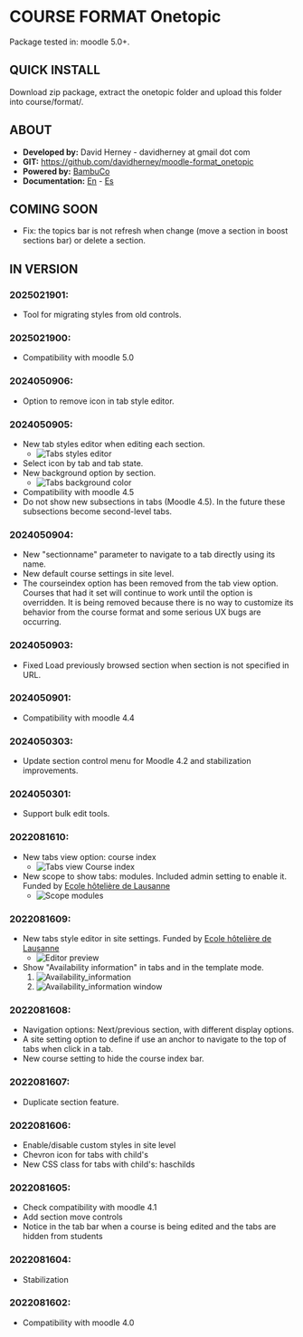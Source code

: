 # COURSE FORMAT Onetopic

Package tested in: moodle 5.0+.

## QUICK INSTALL
Download zip package, extract the onetopic folder and upload this folder into course/format/.

## ABOUT
* **Developed by:** David Herney - davidherney at gmail dot com
* **GIT:** https://github.com/davidherney/moodle-format_onetopic
* **Powered by:** [BambuCo](https://bambuco.co/)
* **Documentation:** [En](https://bambuco.co/onetopic-en/) - [Es](https://bambuco.co/onetopic/)

## COMING SOON
* Fix: the topics bar is not refresh when change (move a section in boost sections bar) or delete a section.

## IN VERSION

### 2025021901:
* Tool for migrating styles from old controls.

### 2025021900:
* Compatibility with moodle 5.0

### 2024050906:
* Option to remove icon in tab style editor.

### 2024050905:
* New tab styles editor when editing each section.
  * ![Tabs styles editor](https://boa.nuestroscursos.net/api/c/web/resources/NDU1MEVCNjAtODQ4Qy00RTk3LUI2NzUtOUJBN0E5ODk0QTkyQGJvYS51ZGVhLmVkdS5jbw==/!/onetopic/3.1.tab_settings.png)
* Select icon by tab and tab state.
* New background option by section.
  * ![Tabs background color](https://boa.nuestroscursos.net/api/c/web/resources/NDU1MEVCNjAtODQ4Qy00RTk3LUI2NzUtOUJBN0E5ODk0QTkyQGJvYS51ZGVhLmVkdS5jbw==/!/onetopic/1.ejemplo_simple.png)
* Compatibility with moodle 4.5
* Do not show new subsections in tabs (Moodle 4.5). In the future these subsections become second-level tabs.

### 2024050904:
* New "sectionname" parameter to navigate to a tab directly using its name.
* New default course settings in site level.
* The courseindex option has been removed from the tab view option. Courses that had it set will continue to work until the option is overridden. It is being removed because there is no way to customize its behavior from the course format and some serious UX bugs are occurring.

### 2024050903:
* Fixed Load previously browsed section when section is not specified in URL.

### 2024050901:
* Compatibility with moodle 4.4

### 2024050303:
* Update section control menu for Moodle 4.2 and stabilization improvements.

### 2024050301:
* Support bulk edit tools.

### 2022081610:
* New tabs view option: course index
  * ![Tabs view Course index](https://boa.nuestroscursos.net/api/c/web/resources/NDU1MEVCNjAtODQ4Qy00RTk3LUI2NzUtOUJBN0E5ODk0QTkyQGJvYS51ZGVhLmVkdS5jbw==/!/onetopic/tabsview_courseindex.png)
* New scope to show tabs: modules. Included admin setting to enable it. Funded by [Ecole hôtelière de Lausanne](https://www.ehl.edu/)
  * ![Scope modules](https://boa.nuestroscursos.net/api/c/web/resources/NDU1MEVCNjAtODQ4Qy00RTk3LUI2NzUtOUJBN0E5ODk0QTkyQGJvYS51ZGVhLmVkdS5jbw==/!/onetopic/tabs_scopemodules.png)

### 2022081609:
* New tabs style editor in site settings. Funded by [Ecole hôtelière de Lausanne](https://www.ehl.edu/)
  * ![Editor preview](https://boa.nuestroscursos.net/api/c/web/resources/NDU1MEVCNjAtODQ4Qy00RTk3LUI2NzUtOUJBN0E5ODk0QTkyQGJvYS51ZGVhLmVkdS5jbw==/!/onetopic/tabs_styles_editor.png)
* Show "Availability information" in tabs and in the template mode.
  1. ![Availability_information](https://boa.nuestroscursos.net/api/c/web/resources/NDU1MEVCNjAtODQ4Qy00RTk3LUI2NzUtOUJBN0E5ODk0QTkyQGJvYS51ZGVhLmVkdS5jbw==/!/onetopic/tpl_availability_information.png)
  2. ![Availability_information window](https://boa.nuestroscursos.net/api/c/web/resources/NDU1MEVCNjAtODQ4Qy00RTk3LUI2NzUtOUJBN0E5ODk0QTkyQGJvYS51ZGVhLmVkdS5jbw==/!/onetopic/tpl_availability_information_window.png)

### 2022081608:
* Navigation options: Next/previous section, with different display options.
* A site setting option to define if use an anchor to navigate to the top of tabs when click in a tab.
* New course setting to hide the course index bar.

### 2022081607:
* Duplicate section feature.

### 2022081606:
* Enable/disable custom styles in site level
* Chevron icon for tabs with child's
* New CSS class for tabs with child's: haschilds

### 2022081605:
* Check compatibility with moodle 4.1
* Add section move controls
* Notice in the tab bar when a course is being edited and the tabs are hidden from students

### 2022081604:
* Stabilization

### 2022081602:
* Compatibility with moodle 4.0

